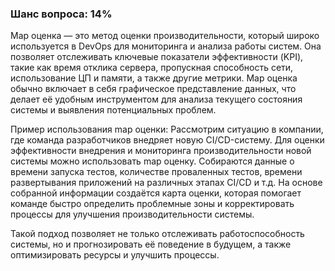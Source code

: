 ### Шанс вопроса: 14%

Map оценка — это метод оценки производительности, который широко используется в DevOps для мониторинга и анализа работы систем. Она позволяет отслеживать ключевые показатели эффективности (KPI), такие как время отклика сервера, пропускная способность сети, использование ЦП и памяти, а также другие метрики. Map оценка обычно включает в себя графическое представление данных, что делает её удобным инструментом для анализа текущего состояния системы и выявления потенциальных проблем.

Пример использования map оценки: Рассмотрим ситуацию в компании, где команда разработчиков внедряет новую CI/CD-систему. Для оценки эффективности внедрения и мониторинга производительности новой системы можно использовать map оценку. Собираются данные о времени запуска тестов, количестве проваленных тестов, времени развертывания приложений на различных этапах CI/CD и т.д. На основе собранной информации создаётся карта оценки, которая помогает команде быстро определить проблемные зоны и корректировать процессы для улучшения производительности системы.

Такой подход позволяет не только отслеживать работоспособность системы, но и прогнозировать её поведение в будущем, а также оптимизировать ресурсы и улучшить процессы.
